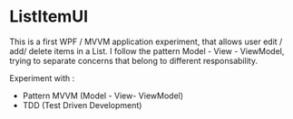 # ListItemUI
This is a first WPF / MVVM application experiment, that allows user edit / add/ delete items in a List.
I follow the pattern Model - View - ViewModel, trying to separate concerns that belong to different responsability.

Experiment with : 
- Pattern MVVM (Model -  View- ViewModel)
- TDD (Test Driven Development)
